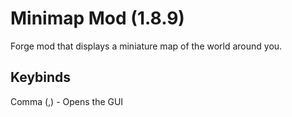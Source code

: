 # Minimap Mod (1.8.9)

Forge mod that displays a miniature map of the world around you.

Keybinds
-------------

Comma (,) - Opens the GUI
